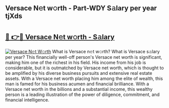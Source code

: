 ## Versace N𝚎t w𝚘rth - Part-WDY S𝚊lary per year tjXds

# <h2><a href="http://gc3xini.nevu.top/?p=Versace">🔗 👉🔴 Versace N𝚎t w𝚘rth - S𝚊lary</a></h2>

[![Versace N𝚎t W𝚘rth](https://i.imgur.com/Oavwk0R.jpeg)](http://gc3xini.nevu.top/?p=Versace)
What is Versace n𝚎t w𝚘rth? What is Versace s𝚊lary per year?
This financially well-off person's Versace net worth is significant, making him one of the richest in his field. His income from his job is considerable, but it is outmatched by Versace net worth, which is thought to be amplified by his diverse business pursuits and extensive real estate assets. With a Versace net worth placing him among the elite of wealth, this man is famed for his business acumen and financial brilliance. With a Versace net worth in the billions and a substantial income, this wealthy person is a leading illustration of the power of diligence, commitment, and financial intelligence.
